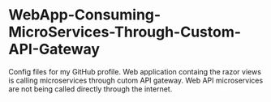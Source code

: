 # WebApp-Consuming-MicroServices-Through-Custom-API-Gateway
Config files for my GitHub profile.
Web application containg the razor views is calling microservices through cutom API gateway. Web API microservices are not being called directly through the internet.
